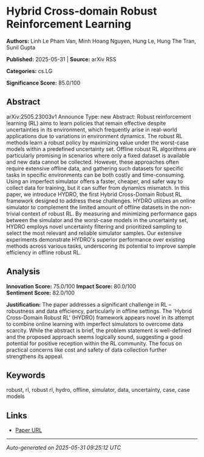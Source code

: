 # Hybrid Cross-domain Robust Reinforcement Learning

**Authors:** Linh Le Pham Van, Minh Hoang Nguyen, Hung Le, Hung The Tran, Sunil Gupta

**Published:** 2025-05-31 | **Source:** arXiv RSS

**Categories:** cs.LG

**Significance Score:** 85.0/100

## Abstract

arXiv:2505.23003v1 Announce Type: new 
Abstract: Robust reinforcement learning (RL) aims to learn policies that remain effective despite uncertainties in its environment, which frequently arise in real-world applications due to variations in environment dynamics. The robust RL methods learn a robust policy by maximizing value under the worst-case models within a predefined uncertainty set. Offline robust RL algorithms are particularly promising in scenarios where only a fixed dataset is available and new data cannot be collected. However, these approaches often require extensive offline data, and gathering such datasets for specific tasks in specific environments can be both costly and time-consuming. Using an imperfect simulator offers a faster, cheaper, and safer way to collect data for training, but it can suffer from dynamics mismatch. In this paper, we introduce HYDRO, the first Hybrid Cross-Domain Robust RL framework designed to address these challenges. HYDRO utilizes an online simulator to complement the limited amount of offline datasets in the non-trivial context of robust RL. By measuring and minimizing performance gaps between the simulator and the worst-case models in the uncertainty set, HYDRO employs novel uncertainty filtering and prioritized sampling to select the most relevant and reliable simulator samples. Our extensive experiments demonstrate HYDRO's superior performance over existing methods across various tasks, underscoring its potential to improve sample efficiency in offline robust RL.

## Analysis

**Innovation Score:** 75.0/100
**Impact Score:** 80.0/100  
**Sentiment Score:** 82.0/100

**Justification:** The paper addresses a significant challenge in RL – robustness and data efficiency, particularly in offline settings. The 'Hybrid Cross-Domain Robust RL' (HYDRO) framework appears novel in its attempt to combine online learning with imperfect simulators to overcome data scarcity. While the abstract is brief, the problem statement is well-defined and the proposed approach seems logically sound, suggesting a good potential for positive reception within the RL community. The focus on practical concerns like cost and safety of data collection further strengthens its appeal.

## Keywords

robust, rl, robust rl, hydro, offline, simulator, data, uncertainty, case, case models

## Links

- [Paper URL](https://arxiv.org/abs/2505.23003)

---
*Auto-generated on 2025-05-31 09:25:12 UTC*
